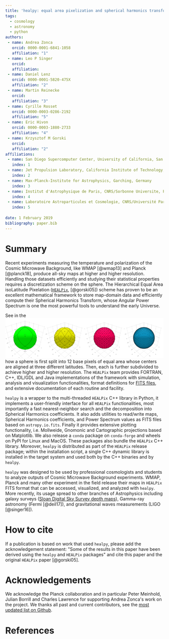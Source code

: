 ```yaml
---
title: 'healpy: equal area pixelization and spherical harmonics transforms for data on the sphere in Python'
tags:
  - cosmology
  - astronomy
  - python
authors:
 - name: Andrea Zonca
   orcid: 0000-0001-6841-1058
   affiliation: "1"
 - name: Leo P Singer
   orcid:
   affiliation:
 - name: Daniel Lenz
   orcid: 0000-0001-5820-475X
   affiliation: "2"
 - name: Martin Reinecke
   orcid:
   affiliation: "3"
 - name: Cyrille Rosset
   orcid: 0000-0003-0286-2192
   affiliation: "5"
 - name: Eric Hivon
   orcid: 0000-0003-1880-2733
   affiliation: "4"
 - name: Krzysztof M Gorski
   orcid:
   affiliation: "2"
affiliations:
 - name: San Diego Supercomputer Center, University of California, San Diego
   index: 1
 - name: Jet Propulsion Laboratory, California Institute of Technology, Pasadena, California, USA
   index: 2
 - name: Max-Planck-Institute for Astrophysics, Garching, Germany
   index: 3
 - name: Institut d'Astrophysique de Paris, CNRS/Sorbonne Universite, Paris, France
   index: 4
 - name: Laboratoire Astroparticules et Cosmologie, CNRS/Université Paris Diderot, Paris, France
   index: 5

date: 1 February 2019
bibliography: paper.bib
---
```


# Summary

Recent experiments measuring the temperature and polarization of the Cosmic
Microwave Background, like WMAP [@wmap13] and Planck [@planck18], produce all-sky maps at higher
and higher resolution.
Handling those datasets efficiently and studying their statistical properties
requires a discretization scheme on the sphere.
The Hierarchical Equal Area isoLatitude Pixelation ([``HEALPix``](https://healpix.sourceforge.io), [@gorski05]) scheme
has proven to be an excellent mathematical framework to store map-domain data
and efficiently compute their Spherical Harmonics Transform, whose Angular
Power Spectrum is one the most powerful tools to understand the early Universe.

See in the ![figure](healpix_grid.png) how a sphere is first split into 12 base
pixels of equal area whose centers are aligned at three different latitudes. Then, each is further subdivided to achieve higher and higher resolution.
The ``HEALPix`` team provides FORTRAN, C++, IDL/GDL and Java implementations of the framework with simulation, analysis and visualization functionalities,
format definitions for [FITS files](https://healpix.sourceforge.io/data/examples/),
and extensive documentation of each routine and facility.

``healpy`` is a wrapper to the multi-threaded ``HEALPix`` C++ library in Python, it implements
a user-friendly interface for all ``HEALPix`` functionalities, most importantly a fast nearest-neighbor search and the decomposition into Spherical Harmonics coefficients.
It also adds utilities to read/write maps, Spherical Harmonics coefficients, and
Power Spectrum values as FITS files based on ``astropy.io.fits``.
Finally it provides extensive plotting functionality, i.e. Mollweide, Gnomonic and Cartographic
projections based on Matplotlib.
We also release a ``conda`` package on ``conda-forge`` and wheels on PyPI for Linux and MacOS. These packages
also bundle the ``HEALPix`` C++ library. Moreover, ``healpy`` is distributed as part of the ``HEALPix`` release package;
within the installation script, a single C++ dynamic library is installed in the target system and used both by the C++
binaries and by ``healpy``.

``healpy`` was designed to be used by professional cosmologists and students to analyze
outputs of Cosmic Microwave Background experiments. WMAP, Planck
and many other experiment in the field release their maps
in ``HEALPix`` FITS format that can be accessed, visualized, and analyzed with ``healpy``.
More recently, its usage spread to
other branches of Astrophysics including galaxy surveys ([Sloan Digital
Sky Survey depth maps](http://risa.stanford.edu/redmapper/)), Gamma-ray astronomy
(Fermi [@deil17]), and gravitational waves measurements (LIGO [@singer16]).

# How to cite

If a publication is based on work that used ``healpy``, please add the acknowledgement
statement: "Some of the results in this paper have been derived using the ``healpy`` and ``HEALPix`` packages"
and cite this paper and the original ``HEALPix`` paper [@gorski05].

# Acknowledgements

We acknowledge the Planck collaboration and in particular Peter Meinhold, Julian Borrill and Charles Lawrence
for supporting Andrea Zonca's work on the project. We thanks all past and current contributors, see
the [most updated list on Github](https://github.com/healpy/healpy/graphs/contributors).

# References
